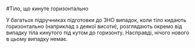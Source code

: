 #Тiло, що кинуте горизонтально

У багатьох пiдручниках пiдготовки до ЗНО випадок, коли тiло кидають горизонтально (наприклад з деякої висоти), розглядають окремо вiд випадку тiла кинутого
пiд кутом до горизонту. Насправдi, нiчого нового в цьому випадку немає.